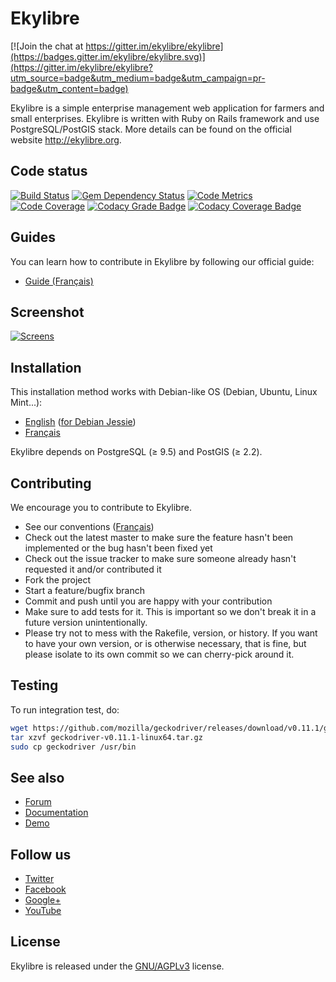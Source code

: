 # Ekylibre

[![Join the chat at https://gitter.im/ekylibre/ekylibre](https://badges.gitter.im/ekylibre/ekylibre.svg)](https://gitter.im/ekylibre/ekylibre?utm_source=badge&utm_medium=badge&utm_campaign=pr-badge&utm_content=badge)

Ekylibre is a simple enterprise management web application for farmers and small enterprises.
Ekylibre is written with Ruby on Rails framework and use PostgreSQL/PostGIS stack.
More details can be found on the official website http://ekylibre.org.

## Code status

[![Build Status](https://api.travis-ci.org/ekylibre/ekylibre.svg?branch=rails5)](https://travis-ci.org/ekylibre/ekylibre)
[![Gem Dependency Status](https://gemnasium.com/ekylibre/ekylibre.svg)](https://gemnasium.com/ekylibre/ekylibre)
[![Code Metrics](https://codeclimate.com/github/ekylibre/ekylibre.svg)](https://codeclimate.com/github/ekylibre/ekylibre)
[![Code Coverage](https://coveralls.io/repos/github/ekylibre/ekylibre/badge.svg?branch=rails5)](https://coveralls.io/r/ekylibre/ekylibre)
[![Codacy Grade Badge](https://api.codacy.com/project/badge/Grade/5c572d5e073643458230a53d2e7e5f3e)](https://www.codacy.com/app/ekylibre/ekylibre?utm_source=github.com&amp;utm_medium=referral&amp;utm_content=ekylibre/ekylibre&amp;utm_campaign=Badge_Grade)
[![Codacy Coverage Badge](https://api.codacy.com/project/badge/Coverage/5c572d5e073643458230a53d2e7e5f3e)](https://www.codacy.com/app/ekylibre/ekylibre?utm_source=github.com&amp;utm_medium=referral&amp;utm_content=ekylibre/ekylibre&amp;utm_campaign=Badge_Coverage)

## Guides

You can learn how to contribute in Ekylibre by following our official guide:

* [Guide (Français)](https://github.com/ekylibre/ekylibre/wiki/Une-semaine-en-Ekylibre)

## Screenshot

[![Screens](https://raw.github.com/ekylibre/ekylibre/rails5/doc/screenshots/screens.jpg)](https://raw.github.com/ekylibre/ekylibre/rails5/doc/screenshots/screens.png)

## Installation

This installation method works with Debian-like OS (Debian, Ubuntu, Linux Mint...):

* [English](https://github.com/ekylibre/ekylibre/blob/master/doc/guides/installation.md) ([for Debian Jessie](https://github.com/ekylibre/ekylibre/blob/master/doc/guides/installation-debian-jessie.md))
* [Français](https://wiki.ekylibre.org/fr/guides/installation)

Ekylibre depends on PostgreSQL (≥ 9.5) and PostGIS (≥ 2.2).

## Contributing

We encourage you to contribute to Ekylibre.

* See our conventions ([Français](https://github.com/ekylibre/ekylibre/wiki/Conventions-de-d%C3%A9veloppement))
* Check out the latest master to make sure the feature hasn't been implemented or the bug hasn't been fixed yet
* Check out the issue tracker to make sure someone already hasn't requested it and/or contributed it
* Fork the project
* Start a feature/bugfix branch
* Commit and push until you are happy with your contribution
* Make sure to add tests for it. This is important so we don't break it in a future version unintentionally.
* Please try not to mess with the Rakefile, version, or history. If you want to have your own version, or is otherwise necessary, that is fine, but please isolate to its own commit so we can cherry-pick around it.

## Testing

To run integration test, do:
``` bash
wget https://github.com/mozilla/geckodriver/releases/download/v0.11.1/geckodriver-v0.11.1-linux64.tar.gz
tar xzvf geckodriver-v0.11.1-linux64.tar.gz
sudo cp geckodriver /usr/bin
```

## See also

* [Forum](http://forum.ekylibre.org)
* [Documentation](http://wiki.ekylibre.org)
* [Demo](http://demo.ekylibre.org)

## Follow us

* [Twitter](https://twitter.com/Ekylibre)
* [Facebook](https://www.facebook.com/ekylibre)
* [Google+](https://plus.google.com/106303796269953490281/about)
* [YouTube](http://www.youtube.com/channel/UC_yYJGkq-aqC-So8DlXtM5g)

## License

Ekylibre is released under the [GNU/AGPLv3](http://opensource.org/licenses/AGPL-3.0) license.
